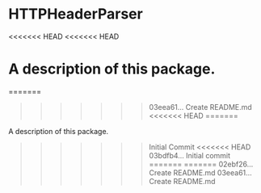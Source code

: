 # HTTPHeaderParser
<<<<<<< HEAD
<<<<<<< HEAD

A description of this package.
=======
=======
>>>>>>> 03eea61... Create README.md
<<<<<<< HEAD
=======

A description of this package.
>>>>>>> Initial Commit
<<<<<<< HEAD
>>>>>>> 03bdfb4... Initial commit
=======
=======
>>>>>>> 02ebf26... Create README.md
>>>>>>> 03eea61... Create README.md
